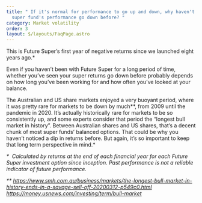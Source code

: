 ```yaml
---
title: " If it's normal for performance to go up and down, why haven't I seen my
  super fund's performance go down before? "
category: Market volatility
order: 3
layout: $/layouts/FaqPage.astro
---
```

This is Future Super’s first year of negative returns since we launched eight years ago.* 

Even if you haven’t been with Future Super for a long period of time, whether you’ve seen your super returns go down before probably depends on how long you’ve been working for and how often you’ve looked at your balance.

The Australian and US share markets enjoyed a very buoyant period, where it was pretty rare for markets to be down by much\*\*, from 2009 until the pandemic in 2020. It’s actually historically rare for markets to be so consistently up, and some experts consider that period the “longest bull market in history”. Between Australian shares and US shares, that’s a decent chunk of most super funds’ balanced options. That could be why you haven’t noticed a dip in returns before. But again, it’s so important to keep that long term perspective in mind.*

*\*﻿  Calculated by returns at the end of each financial year for each Future Super investment option since inception. Past performance is not a reliable indicator of future performance.* 

*\*﻿\* <https://www.smh.com.au/business/markets/the-longest-bull-market-in-history-ends-in-a-savage-sell-off-20200312-p549c0.html> <https://money.usnews.com/investing/term/bull-market>*
